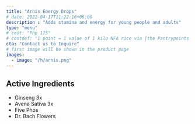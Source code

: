 ```yaml
---
title: "Arnis Energy Drops"
# date: 2022-04-17T11:22:16+06:00
description : "Adds stamina and energy for young people and adults"
type: "menu"
# cost: "Php 125"
# costdef: "1 point = 1 value of 1 kilo NFA rice via [the Pantrypoints system](https://pantrypoints.com)"
cta: "Contact us to Inquire"
# first image will be shown in the product page
images:
  - image: "/h/arnis.png"
---
```



## Active Ingredients

- Ginseng 3x
- Avena Sativa 3x
- Five Phos
- Dr. Bach Flowers

